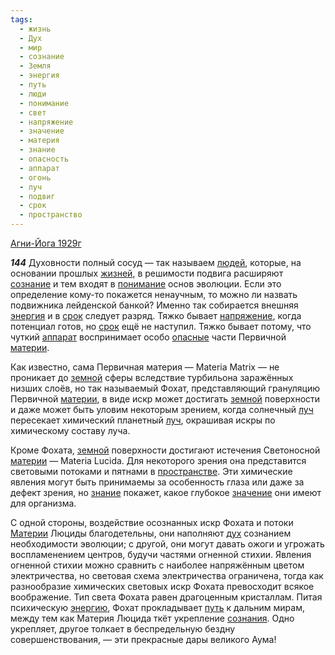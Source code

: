 ```yaml
---
tags:
  - жизнь
  - Дух
  - мир
  - сознание
  - Земля
  - энергия
  - путь
  - люди
  - понимание
  - свет
  - напряжение
  - значение
  - материя
  - знание
  - опасность
  - аппарат
  - огонь
  - луч
  - подвиг
  - срок
  - пространство
---
```


[Агни-Йога 1929г](https://127.0.0.1:4002/agni/1929)

___144___
Духовности полный сосуд — так называем [людей](../../../tags/#люди), которые, на основании прошлых [жизней](../../../tags/#жизнь), в решимости подвига расширяют [сознание](../../../tags/#сознание) и тем входят в [понимание](../../../tags/#понимание) основ эволюции. Если это определение кому-то покажется ненаучным, то можно ли назвать подвижника лейденской банкой? Именно так собирается внешняя [энергия](../../../tags/#энергия) и в [срок](../../../tags/#срок) следует разряд. Тяжко бывает [напряжение](../../../tags/#напряжение), когда потенциал готов, но [срок](../../../tags/#срок) ещё не наступил. Тяжко бывает потому, что чуткий [аппарат](../../../tags/#аппарат) воспринимает особо [опасные](../../../tags/#опасность) части Первичной [материи](../../../tags/#материя).   

Как известно, сама Первичная материя — Materia Matrix — не проникает до [земной](../../../tags/#Земля) сферы вследствие турбильона заражённых низших слоёв, но так называемый Фохат, представляющий грануляцию Первичной [материи](../../../tags/#материя), в виде искр может достигать [земной](../../../tags/#Земля) поверхности и даже может быть уловим некоторым зрением, когда солнечный [луч](../../../tags/#луч) пересекает химический планетный [луч](../../../tags/#луч), окрашивая искры по химическому составу луча.   

Кроме Фохата, [земной](../../../tags/#Земля) поверхности достигают истечения Светоносной [материи](../../../tags/#материя) — Materia Lucida. Для некоторого зрения она представится световыми потоками и пятнами в [пространстве](../../../tags/#пространство). Эти химические явления могут быть принимаемы за особенность глаза или даже за дефект зрения, но [знание](../../../tags/#знание) покажет, какое глубокое [значение](../../../tags/#значение) они имеют для организма.   

С одной стороны, воздействие осознанных искр Фохата и потоки [Материи](../../../tags/#материя) Люциды благодетельны, они наполняют [дух](../../../tags/#Дух) сознанием необходимости эволюции; с другой, они могут давать ожоги и угрожать воспламенением центров, будучи частями огненной стихии. Явления огненной стихии можно сравнить с наиболее напряжённым цветом электричества, но световая схема электричества ограничена, тогда как разнообразие химических световых искр Фохата превосходит всякое воображение. Тип света Фохата равен драгоценным кристаллам. Питая психическую [энергию](../../../tags/#энергия), Фохат прокладывает [путь](../../../tags/#путь) к дальним мирам, между тем как Материя Люцида ткёт укрепление [сознания](../../../tags/#сознание). Одно укрепляет, другое толкает в беспредельную бездну совершенствования, — эти прекрасные дары великого Аума!